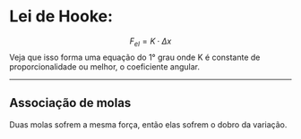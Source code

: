 # Lei de Hooke:

$$
F_{el} = K \cdot \Delta x
$$
Veja que isso forma uma equação do 1° grau onde K é constante de proporcionalidade ou melhor, o coeficiente angular. 

---
## Associação de molas

 Duas molas sofrem a mesma força, então elas sofrem o dobro da variação. 
 